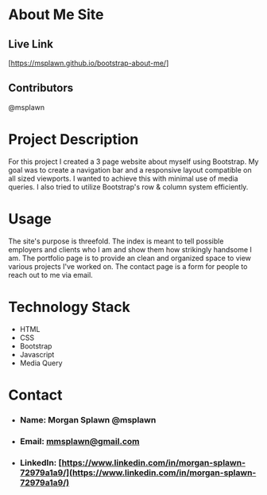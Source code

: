 # About Me Site

## **Live Link**
[https://msplawn.github.io/bootstrap-about-me/]

## **Contributors**
@msplawn


# **Project Description**
For this project I created a 3 page website about myself using Bootstrap. My goal was to create a navigation bar and a responsive layout compatible on all sized viewports. I wanted to achieve this with minimal use of media queries. I also tried to utilize Bootstrap's row & column system efficiently.

# **Usage**
The site's purpose is threefold. The index is meant to tell possible employers and clients who I am and show them how strikingly handsome I am. The portfolio page is to provide an clean and organized space to view various projects I've worked on. The contact page is a form for people to reach out to me via email. 

# **Technology Stack**
* HTML 
* CSS
* Bootstrap
* Javascript
* Media Query

# **Contact**
* ### **Name:**  Morgan Splawn @msplawn
* ### **Email:**  [mmsplawn@gmail.com](msplawn@gmail.com)
* ### **LinkedIn:**  [https://www.linkedin.com/in/morgan-splawn-72979a1a9/](https://www.linkedin.com/in/morgan-splawn-72979a1a9/)


